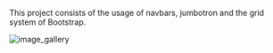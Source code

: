 This project consists of the usage of navbars, jumbotron and the grid system of Bootstrap.

![image_gallery](https://user-images.githubusercontent.com/40339173/52523788-053e8280-2cbb-11e9-8189-ca9663323aeb.png)
